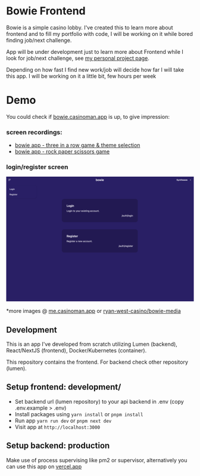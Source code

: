 # Bowie Frontend
Bowie is a simple casino lobby. I've created this to learn more about frontend and to fill my portfolio with code, I will be working on it while bored finding job/next challenge.

App will be under development just to learn more about Frontend while I look for job/next challenge, see [my personal project page](https://me.casinoman.app).

Depending on how fast I find new work/job will decide how far I will take this app. I will be working on it a little bit, few hours per week

# Demo
You could check if [bowie.casinoman.app](https://bowie.casinoman.app) is up, to give impression:

### screen recordings:
- [bowie app - three in a row game & theme selection](https://www.youtube.com/watch?v=6ICsFWHlw3A)
- [bowie app - rock paper scissors game](https://www.youtube.com/watch?v=yIDjlCI9L0c)

### login/register screen
![pre auth screen login/register](https://raw.githubusercontent.com/ryan-west-casino/bowie-media/main/bowie-preauth-guest.png)

*more images @ [me.casinoman.app](https://me.casinoman.app) or [ryan-west-casino/bowie-media](https://github.com/ryan-west-casino-bowie-media)

## Development
This is an app I've developed from scratch utilizing Lumen (backend), React/NextJS (frontend), Docker/Kubernetes (container).

This repository contains the frontend. For backend check other repository (lumen).

## Setup frontend: development/
- Set backend url (lumen repository) to your api backend in .env (copy .env.example > .env)
- Install packages using `yarn install` or `pnpm install`
- Run app `yarn run dev` or `pnpm next dev`
- Visit app at `http://localhost:3000`

## Setup backend: production
Make use of process supervising like pm2 or supervisor, alternatively you can use this app on [vercel.app](https://vercel.app)
